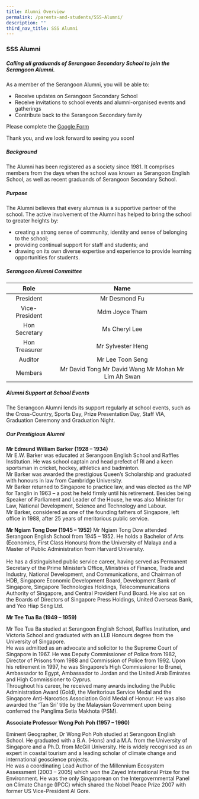 ```yaml
---
title: Alumni Overview
permalink: /parents-and-students/SSS-Alumni/
description: ""
third_nav_title: SSS Alumni
---
```

### SSS Alumni

##### **Calling all graduands of Serangoon Secondary School to join the Serangoon Alumni.**

As a member of the Serangoon Alumni, you will be able to:
*   Receive updates on Serangoon Secondary School
*   Receive invitations to school events and alumni-organised events and gatherings
*   Contribute back to the Serangoon Secondary family

Please complete the [Google Form](https://docs.google.com/forms/d/e/1FAIpQLScieC4BymHmxqZ01JYPAyR-pIhnHELdAuEoThQpyF2M8mx0BQ/viewform)

Thank you, and we look forward to seeing you soon!

##### Background

The Alumni has been registered as a society since 1981. It comprises members from the days when the school was known as Serangoon English School, as well as recent graduands of Serangoon Secondary School.

##### Purpose

The Alumni believes that every alumnus is a supportive partner of the school. The active involvement of the Alumni has helped to bring the school to greater heights by:

*   creating a strong sense of community, identity and sense of belonging to the school;
*   providing continual support for staff and students; and
*   drawing on its own diverse expertise and experience to provide learning opportunities for students.

##### Serangoon Alumni Committee

|      Role      |                         Name                         |
|:--------------:|:----------------------------------------------------:|
|    President   |                     Mr Desmond Fu                    |
| Vice-President |                    Mdm Joyce Tham                    |
|  Hon Secretary |                     Ms Cheryl Lee                    |
|  Hon Treasurer |                   Mr Sylvester Heng                  |
|     Auditor    |                   Mr Lee Toon Seng                   |
|    Members     | Mr David Tong Mr David Wang Mr Mohan Mr Lim Ah Swan  |

##### Alumni Support at School Events

The Serangoon Alumni lends its support regularly at school events, such as the Cross-Country, Sports Day, Prize Presentation Day, Staff VIA, Graduation Ceremony and Graduation Night. 

##### Our Prestigious Alumni
**Mr Edmund William Barker (1928 – 1934)** <br>
Mr E.W. Barker was educated at Serangoon English School and Raffles Institution. He was school captain and head prefect of RI and a keen sportsman in cricket, hockey, athletics and badminton. <br>
Mr Barker was awarded the prestigious Queen’s Scholarship and graduated with honours in law from Cambridge University. <br>
Mr Barker returned to Singapore to practice law, and was elected as the MP for Tanglin in 1963 – a post he held firmly until his retirement. Besides being Speaker of Parliament and Leader of the House, he was also Minister for Law, National Development, Science and Technology and Labour. <br>
Mr Barker, considered as one of the founding fathers of Singapore, left office in 1988, after 25 years of meritorious public service.

**Mr Ngiam Tong Dow (1945 – 1952)**
Mr Ngiam Tong Dow attended Serangoon English School from 1945 – 1952. He holds a Bachelor of Arts (Economics, First Class Honours) from the University of Malaya and a Master of Public Administration from Harvard University. <br> <br>
He has a distinguished public service career, having served as Permanent Secretary of the Prime Minister’s Office, Ministries of Finance, Trade and Industry, National Development, and Communications, and Chairman of HDB, Singapore Economic Development Board, Development Bank of Singapore, Singapore Technologies Holdings, Telecommunications Authority of Singapore, and Central Provident Fund Board. He also sat on the Boards of Directors of Singapore Press Holdings, United Overseas Bank, and Yeo Hiap Seng Ltd.

**Mr Tee Tua Ba (1949 – 1959)**

Mr Tee Tua Ba studied at Serangoon English School, Raffles Institution, and Victoria School and graduated with an LLB Honours degree from the University of Singapore. <br>
He was admitted as an advocate and solicitor to the Supreme Court of Singapore in 1967. He was Deputy Commissioner of Police from 1982, Director of Prisons from 1988 and Commission of Police from 1992. Upon his retirement in 1997, he was Singapore’s High Commissioner to Brunei, Ambassador to Egypt, Ambassador to Jordan and the United Arab Emirates and High Commissioner to Cyprus. <br>
Throughout his career, he received many awards including the Public Administration Award (Gold), the Meritorious Service Medal and the Singapore Anti-Narcotics Association Gold Medal of Honour. He was also awarded the ‘Tan Sri’ title by the Malaysian Government upon being conferred the Panglima Setia Makhota (PSM).

**Associate Professor Wong Poh Poh (1957 – 1960)**

Eminent Geographer, Dr Wong Poh Poh studied at Serangoon English School. He graduated with a B.A. (Hons) and a M.A. from the University of Singapore and a Ph.D. from McGill University. He is widely recognised as an expert in coastal tourism and a leading scholar of climate change and international geoscience projects. <br>
He was a coordinating Lead Author of the Millennium Ecosystem Assessment (2003 – 2005) which won the Zayed International Prize for the Environment. He was the only Singaporean on the Intergovernmental Panel on Climate Change (IPCC) which shared the Nobel Peace Prize 2007 with former US Vice-President Al Gore.
